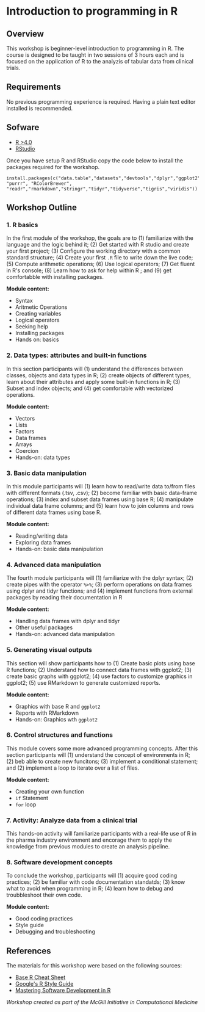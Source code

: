 # Introduction to programming in R

## Overview

This workshop is beginner-level introduction to programming in R. The course is designed to be taught in two sessions of 3 hours each and is focused on the application of R to the analyzis of tabular data from clinical trials. 

## Requirements

No previous programming experience is required. Having a plain text editor installed is recommended.
   
## Sofware

* [R >4.0](https://www.r-project.org)
* [RStudio](https://www.rstudio.com/products/rstudio/download/)

Once you have setup R and RStudio copy the code below to install the packages required for the workshop.

```{r}
install.packages(c("data.table","datasets","devtools","dplyr","ggplot2","ggthemes","grid","gridExtra","knitr","magrittr","plotly","plyr", "purrr", "RColorBrewer", "readr","rmarkdown","stringr","tidyr","tidyverse","tigris","viridis"))
```

## Workshop Outline

### 1. R basics

In the first module of the workshop, the goals are to (1) familiarize with the language and the logic behind it; (2) Get started with R studio and create your first project; (3) Configure the working directory with a common standard structure; (4) Create your first `.R` file to write down the live code; (5) Compute arithmetic operations; (6) Use logical operators; (7) Get fluent in R's console; (8) Learn how to ask for help within R ; and (9) get comfortabble with installing packages. 

**Module content:**

- Syntax
- Aritmetic Operations
- Creating variables
- Logical operators
- Seeking help
- Installing packages
- Hands on: basics

### 2. Data types: attributes and built-in functions

In this section participants will (1) understand the differences between classes, objects and data types in R; (2) create objects of different types, learn about their attributes and apply some built-in functions in R; (3) Subset and index objects; and (4) get comfortable with vectorized operations. 

**Module content:**

- Vectors
- Lists
- Factors
- Data frames
- Arrays
- Coercion
- Hands-on: data types 

### 3. Basic data manipulation

In this module participants will (1) learn how to read/write data to/from files with different formats (.tsv, .csv); (2) become familiar with basic data-frame operations; (3) index and subset data frames using base R; (4) manipulate individual data frame columns; and (5) learn how to join columns and rows of different data frames using base R.

**Module content:**

- Reading/writing data
- Exploring data frames
- Hands-on: basic data manipulation

### 4. Advanced data manipulation

The fourth module participants will (1) familiarize with the dplyr syntax; (2) create pipes with the operator `%>%`; (3) perform operations on data frames using dplyr and tidyr functions; and (4) implement functions from external packages by reading their documentation in R

**Module content:**

- Handling data frames with dplyr and tidyr
- Other useful packages
- Hands-on: advanced data manipulation 

### 5. Generating visual outputs

This section will show participants how to (1) Create basic plots using base R functions; (2) Understand how to connect data frames with ggplot2; (3) create basic graphs with ggplot2; (4) use factors to customize graphics in ggplot2; (5) use RMarkdown to generate customized reports. 

**Module content:**

- Graphics with base R and `ggplot2`
- Reports with RMarkdown
- Hands-on: Graphics wth `ggplot2`

### 6. Control structures and functions

This module covers some more advanced programming concepts. After this section participants will (1) understand the concept of environments in R; (2) beb able to create new funcitons; (3) implement a conditional statement; and (2) implement a loop to iterate over a list of files. 

**Module content:**

- Creating your own function
- `if` Statement
- `for` loop

### 7. Activity: Analyze data from a clinical trial

This hands-on activity will familiarize participants with a real-life use of R in the pharma industry environment and encorage them to 
apply the knowledge from previous modules to create an analysis pipeline.

### 8. Software development concepts

To conclude the workshop, participants will (1) acquire good coding practices; (2) be familiar with code documentation standatds; (3) know what to avoid when programming in R; (4) learn how to debug and troubbleshoot their own code. 

**Module content:**

- Good coding practices    
- Style guide   
- Debugging and troubleshooting 

## References

The materials for this workshop were based on the following sources:

- [Base R Cheat Sheet](https://iqss.github.io/dss-workshops/R/Rintro/base-r-cheat-sheet.pdf)   
- [Google's R Style Guide](https://google.github.io/styleguide/Rguide.html) 
- [Mastering Software Development in R](https://bookdown.org/rdpeng/RProgDA/) 


*Workshop created as part of the McGill Initiative in Computational Medicine*

